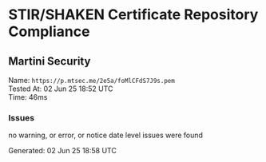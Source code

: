 # STIR/SHAKEN Certificate Repository Compliance

## Martini Security

Name: `https://p.mtsec.me/2e5a/foMlCFdS7J9s.pem`\
Tested At: 02 Jun 25 18:52 UTC\
Time: 46ms

### Issues

no warning, or error, or notice date level issues were found

Generated: 02 Jun 25 18:58 UTC